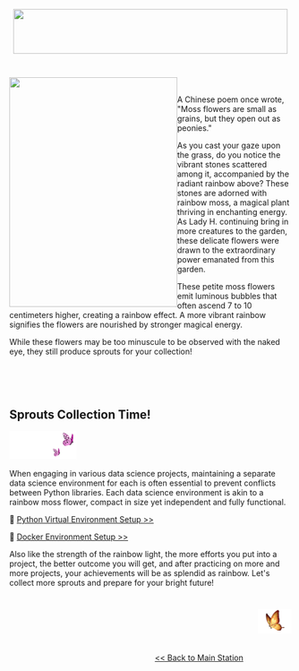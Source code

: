 <p align="center">
<img src="https://github.com/lady-h-world/My_Garden/blob/main/images/Rainbow_Moss_images/rainbow_moss_title.png" width="490" height="80" />
</p>

#

<p>
<img align="left" src="https://github.com/lady-h-world/My_Garden/blob/main/images/Rainbow_Moss_images/rainbow_moss.png" width="300" height="410" />
<p>&nbsp;</p>

A Chinese poem once wrote, "Moss flowers are small as grains, but they open out as peonies."

As you cast your gaze upon the grass, do you notice the vibrant stones scattered among it, accompanied by the radiant rainbow above? These stones are adorned with rainbow moss, a magical plant thriving in enchanting energy. As Lady H. continuing bring in more creatures to the garden, these delicate flowers were drawn to the extraordinary power emanated from this garden.

These petite moss flowers emit luminous bubbles that often ascend 7 to 10 centimeters higher, creating a rainbow effect. A more vibrant rainbow signifies the flowers are nourished by stronger magical energy.

While these flowers may be too minuscule to be observed with the naked eye, they still produce sprouts for your collection!

</p>
<p>&nbsp;</p>
<p>&nbsp;</p>


## Sprouts Collection Time!

<p align="left">
<img src="https://github.com/lady-h-world/My_Garden/blob/main/images/follow_us.png" width="120" height="50" />
</p>

When engaging in various data science projects, maintaining a separate data science environment for each is often essential to prevent conflicts between Python libraries. Each data science environment is akin to a rainbow moss flower, compact in size yet independent and fully functional.

🌱 [Python Virtual Environment Setup >>][2]

🌱 [Docker Environment Setup >>][3]

Also like the strength of the rainbow light, the more efforts you put into a project, the better outcome you will get, and after practicing on more and more projects, your achievements will be as splendid as rainbow. Let's collect more sprouts and prepare for your bright future!

#
<p align="right">
<img src="https://github.com/lady-h-world/My_Garden/blob/main/images/going_back.png" width="60" height="44" />
</p>

&nbsp;&nbsp;&nbsp;&nbsp;&nbsp;&nbsp;&nbsp;&nbsp;&nbsp;&nbsp;&nbsp;&nbsp;&nbsp;&nbsp;&nbsp;&nbsp;&nbsp;&nbsp;&nbsp;&nbsp;&nbsp;&nbsp;&nbsp;&nbsp;&nbsp;&nbsp;&nbsp;&nbsp;&nbsp;&nbsp;&nbsp;&nbsp;&nbsp;&nbsp;&nbsp;&nbsp;&nbsp;&nbsp;&nbsp;&nbsp;&nbsp;&nbsp;&nbsp;&nbsp;&nbsp;&nbsp;&nbsp;&nbsp;&nbsp;&nbsp;&nbsp;&nbsp;&nbsp;&nbsp;&nbsp;&nbsp;&nbsp;&nbsp;&nbsp;&nbsp;&nbsp;&nbsp;&nbsp;&nbsp;&nbsp;&nbsp;&nbsp;&nbsp;&nbsp;&nbsp;&nbsp;&nbsp;&nbsp;&nbsp;&nbsp;&nbsp;&nbsp;&nbsp;&nbsp;&nbsp;&nbsp;&nbsp;&nbsp;&nbsp;&nbsp;&nbsp;&nbsp;&nbsp;&nbsp;&nbsp;&nbsp;&nbsp;&nbsp;&nbsp;&nbsp;&nbsp;&nbsp;&nbsp;&nbsp;&nbsp;&nbsp;&nbsp;&nbsp;&nbsp;&nbsp;&nbsp;&nbsp;&nbsp;&nbsp;&nbsp;&nbsp;&nbsp;&nbsp;&nbsp;&nbsp;&nbsp;&nbsp;&nbsp;&nbsp;&nbsp;&nbsp;&nbsp;&nbsp;&nbsp;&nbsp;&nbsp;&nbsp;&nbsp;&nbsp;&nbsp;&nbsp;&nbsp;&nbsp;&nbsp;&nbsp;&nbsp;&nbsp;&nbsp;&nbsp;&nbsp;&nbsp;&nbsp;&nbsp;&nbsp;&nbsp;&nbsp;&nbsp;&nbsp;&nbsp;&nbsp;&nbsp;&nbsp;&nbsp;&nbsp;&nbsp;&nbsp;&nbsp;&nbsp;&nbsp;&nbsp;&nbsp;&nbsp;&nbsp;&nbsp;&nbsp;&nbsp;&nbsp;&nbsp;&nbsp;&nbsp;&nbsp;&nbsp;&nbsp;&nbsp;&nbsp;&nbsp;&nbsp;&nbsp;&nbsp;&nbsp;&nbsp;&nbsp;&nbsp;&nbsp;&nbsp;&nbsp;&nbsp;&nbsp;&nbsp;&nbsp;&nbsp;&nbsp;&nbsp;&nbsp;[<< Back to Main Station][1]


[1]:https://github.com/lady-h-world/My_Garden/blob/main/reading_pages/tour_guide.md#main-station-
[2]:https://github.com/lady-h-world/My_Garden/blob/main/reading_pages/Rainbow_Moss/virtual_env/virtual_env1.md
[3]:https://github.com/lady-h-world/My_Garden/blob/main/reading_pages/Rainbow_Moss/docker/docker1.md
